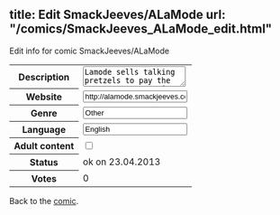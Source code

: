 title: Edit SmackJeeves/ALaMode
url: "/comics/SmackJeeves_ALaMode_edit.html"
---
Edit info for comic SmackJeeves/ALaMode

<form name="comic" action="http://gaepostmail.appengine.com/comic" name="post">
<table class="comicinfo">
<tr>
<th>Description</th><td><textarea name="description">Lamode sells talking pretzels to pay the rent. Her apprentice Schulz handles the wilder creations. Her new home Arryn, a college neighborhood pretending to be a town, helps Lamode discover love, acute distaste for movies, and the best way to a customer's stomach. A La Mode updates on Tuesdays and Thursdays.</textarea></td>
</tr>
<tr>
<th>Website</th><td><input type="text" name="url" value="http://alamode.smackjeeves.com/comics/"/></td>
</tr>
<tr>
<th>Genre</th><td><input type="text" name="genre" value="Other"/></td>
</tr>
<tr>
<th>Language</th><td><input type="text" name="language" value="English"/></td>
</tr>
<tr>
<th>Adult content</th><td><input type="checkbox" name="adult" value="adult" /></td>
</tr>
<tr>
<th>Status</th><td>ok on 23.04.2013</td>
</tr>
<tr>
<th>Votes</th><td>0</div></td>
</tr>
</table>
</form>

Back to the [comic](/comics/SmackJeeves_ALaMode.html).
